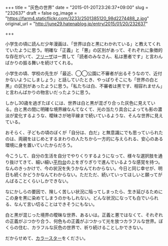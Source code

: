+++
title = "灰色の世界"
date = "2015-01-20T23:26:37+09:00"
slug = "232637"
draft = false
og_image = "https://farm4.staticflickr.com/3233/2501385120_98d2274488_z.jpg"
original_url = "http://june29.hatenablog.jp/entry/2015/01/20/232637"

+++

<p>小学生の頃に読んだ少年漫画は、「世界は白と黒にわかれている」と教えてくれていたように思う。明確な「正義」と「悪」の区別があって、それぞれに象徴的な存在がいて、<a class="keyword" href="http://d.hatena.ne.jp/keyword/%A5%D5%A5%EA%A1%BC%A5%B6">フリーザ</a>は一貫して「読者のみなさん、私は悪者です」と言わんばかりの振る舞いを続けてくれる。</p>
<p>小学生の頃、学校の先生が「最近、◯◯公園に不審者が出るそうなので、近付かないようにしましょう」と話していたとき、やっぱりそこにも「世界の白と黒」の区別があったように思う。「私たちは白、不審者は黒です、相容れません」と言わんばかりの物言いだったように思う。</p>
<p>しかし30歳を過ぎたぼくには、世界は白と黒が混ざり合った灰色に見えている。白と黒の間に明確な境界線なんてなくて、光の当たり具合によっても影の濃淡が変化するような、曖昧さが地平線まで続いているような、そんな世界に見えている。</p>
<p>おそらく、子どもの頃のぼくが「自分は、白だ」と無意識にでも思っていられたのは、両親をはじめとするまわりの人たちから一方的に与えられる、安心のある環境に身を置いていたからだろう。</p>
<p>今こうして、自分の生活を自分でやりくりするようになって、様々な選択肢を通り抜けてきて、細い細い<a class="keyword" href="http://d.hatena.ne.jp/keyword/%CA%BF%B6%D1%C2%E6">平均台</a>の上をぎりぎりで進んでいるような感覚を持つ。なんのきっかけで、今の状況を失うかなんてわからない。今日と同じ幸せが、明日も続くかどうかなんてわからない。ただただ、続いていってほしいと願ってがんばることくらいしかできない。</p>
<p>なにかしらの要因で、険しく苦しい状況に陥ってしまったら、生き延びるためにこの身を黒に染めてしまうのかもしれない。どんな状況になっても白でいられる、なんて言い切ることはできそうにもない。</p>
<p>白と黒が混じった境界の曖昧な世界、あるいは。正義と悪ではなくて、それぞれの正義がぶつかり合う、何色もの正義がぶつかって光を放つカラフルな世界。ぼくらの住む、カラフルな灰色の世界で、祈り続けることしかできない。</p>
<p>だからせめて、<a class="keyword" href="http://d.hatena.ne.jp/keyword/%A5%AB%A5%E9%A1%BC%A5%B9%A5%BF%A1%BC">カラースター</a>をください。</p>
